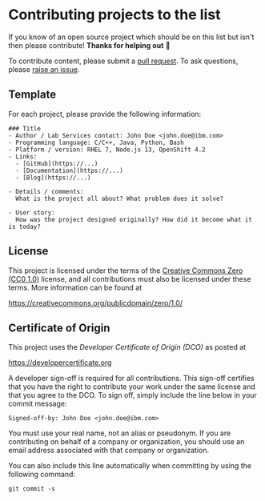 # Contributing projects to the list

If you know of an open source project which should be on this list but isn't then please contribute! **Thanks for helping out** :tada:

To contribute content, please submit a [pull request](https://github.com/IBM/sls-open-source-projects/pulls). To ask questions, please [raise an issue](https://github.com/IBM/sls-open-source-projects/issues).


## Template

For each project, please provide the following information:

```
### Title
- Author / Lab Services contact: John Doe <john.doe@ibm.com>
- Programming language: C/C++, Java, Python, Bash
- Platform / version: RHEL 7, Node.js 13, OpenShift 4.2
- Links:
  - [GitHub](https://...)
  - [Documentation](https://...)
  - [Blog](https://...)

- Details / comments:
  What is the project all about? What problem does it solve?

- User story:
  How was the project designed originally? How did it become what it is today?
```


## License

This project is licensed under the terms of the [Creative Commons Zero (CC0 1.0)](LICENSE) license, and all contributions must also be licensed under these terms. More information can be found at

https://creativecommons.org/publicdomain/zero/1.0/


## Certificate of Origin

This project uses the *Developer Certificate of Origin (DCO)* as posted at

https://developercertificate.org

A developer sign-off is required for all contributions. This sign-off certifies that you have the right to contribute your work under the same license and that you agree to the DCO. To sign off, simply include the line below in your commit message:

```
Signed-off-by: John Doe <john.doe@ibm.com>
```

You must use your real name, not an alias or pseudonym. If you are contributing on behalf of a company or organization, you should use an email address associated with that company or organization.

You can also include this line automatically when committing by using the following command:

```
git commit -s
```
